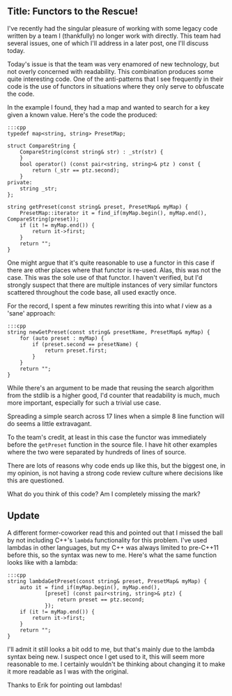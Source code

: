 Title: Functors to the Rescue!
------------------

I've recently had the singular pleasure of working with some legacy code written by a team I (thankfully) no longer work with directly. This team had several issues, one of which I'll address in a later post, one I'll discuss today.

Today's issue is that the team was very enamored of new technology, but not overly concerned with readability. This combination produces some quite interesting code. One of the anti-patterns that I see frequently in their code is the use of functors in situations where they only serve to obfuscate the code.

In the example I found, they had a map and wanted to search for a key given a known value. Here's the code the produced:

    :::cpp
    typedef map<string, string> PresetMap;

    struct CompareString {
        CompareString(const string& str) : _str(str) {
        }
        bool operator() (const pair<string, string>& ptz ) const {
            return (_str == ptz.second);
        }
    private:
        string _str;
    };

    string getPreset(const string& preset, PresetMap& myMap) {
        PresetMap::iterator it = find_if(myMap.begin(), myMap.end(), CompareString(preset));
        if (it != myMap.end()) {
            return it->first;
        }
        return "";
    }

One might argue that it's quite reasonable to use a functor in this case if there are other places where that functor is re-used. Alas, this was not the case. This was the sole use of that functor. I haven't verified, but I'd strongly suspect that there are multiple instances of very similar functors scattered throughout the code base, all used exactly once.

For the record, I spent a few minutes rewriting this into what *I* view as a 'sane' approach:

    :::cpp
    string newGetPreset(const string& presetName, PresetMap& myMap) {
        for (auto preset : myMap) {
            if (preset.second == presetName) {
                return preset.first;
            }
        }
        return "";
    }

While there's an argument to be made that reusing the search algorithm from the stdlib is a higher good, I'd counter that readability is much, much more important, especially for such a trivial use case.

Spreading a simple search across 17 lines when a simple 8 line function will do seems a little extravagant.

To the team's credit, at least in this case the functor was immediately before the `getPreset` function in the source file. I have hit other examples where the two were separated by hundreds of lines of source.

There are lots of reasons why code ends up like this, but the biggest one, in my opinion, is not having a strong code review culture where decisions like this are questioned.

What do you think of this code? Am I completely missing the mark?

## Update

A different former-coworker read this and pointed out that I missed the ball by not including C++'s `lambda` functionality for this problem.  I've used lambdas in other languages, but my C++ was always limited to pre-C++11 before this, so the syntax was new to me.  Here's what the same function looks like with a lambda:

    :::cpp
    string lambdaGetPreset(const string& preset, PresetMap& myMap) {
        auto it = find_if(myMap.begin(), myMap.end(),
                [preset] (const pair<string, string>& ptz) {
                    return preset == ptz.second;
                });
        if (it != myMap.end()) {
            return it->first;
        }
        return "";
    }

I'll admit it still looks a bit odd to me, but that's mainly due to the lambda syntax being new.  I suspect once I get used to it, this will seem more reasonable to me.  I certainly wouldn't be thinking about changing it to make it more readable as I was with the original.

Thanks to Erik for pointing out lambdas!


